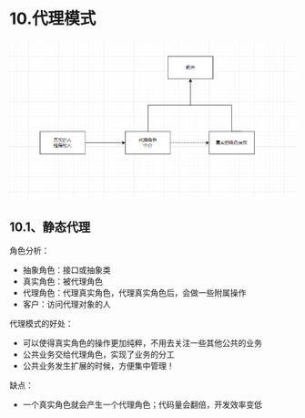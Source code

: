 # 10.代理模式



![Proxy](.\代理模式.assets\Proxy.png)

## 10.1、静态代理

角色分析：

- 抽象角色：接口或抽象类
- 真实角色：被代理角色
- 代理角色：代理真实角色，代理真实角色后，会做一些附属操作
-  客户：访问代理对象的人





代理模式的好处：

- 可以使得真实角色的操作更加纯粹，不用去关注一些其他公共的业务
- 公共业务交给代理角色，实现了业务的分工
- 公共业务发生扩展的时候，方便集中管理！



缺点：

- 一个真实角色就会产生一个代理角色；代码量会翻倍，开发效率变低





















